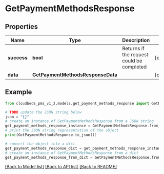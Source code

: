 # GetPaymentMethodsResponse


## Properties

Name | Type | Description | Notes
------------ | ------------- | ------------- | -------------
**success** | **bool** | Returns if the request could be completed | [optional] 
**data** | [**GetPaymentMethodsResponseData**](GetPaymentMethodsResponseData.md) |  | [optional] 

## Example

```python
from cloudbeds_pms_v1_2.models.get_payment_methods_response import GetPaymentMethodsResponse

# TODO update the JSON string below
json = "{}"
# create an instance of GetPaymentMethodsResponse from a JSON string
get_payment_methods_response_instance = GetPaymentMethodsResponse.from_json(json)
# print the JSON string representation of the object
print(GetPaymentMethodsResponse.to_json())

# convert the object into a dict
get_payment_methods_response_dict = get_payment_methods_response_instance.to_dict()
# create an instance of GetPaymentMethodsResponse from a dict
get_payment_methods_response_from_dict = GetPaymentMethodsResponse.from_dict(get_payment_methods_response_dict)
```
[[Back to Model list]](../README.md#documentation-for-models) [[Back to API list]](../README.md#documentation-for-api-endpoints) [[Back to README]](../README.md)


